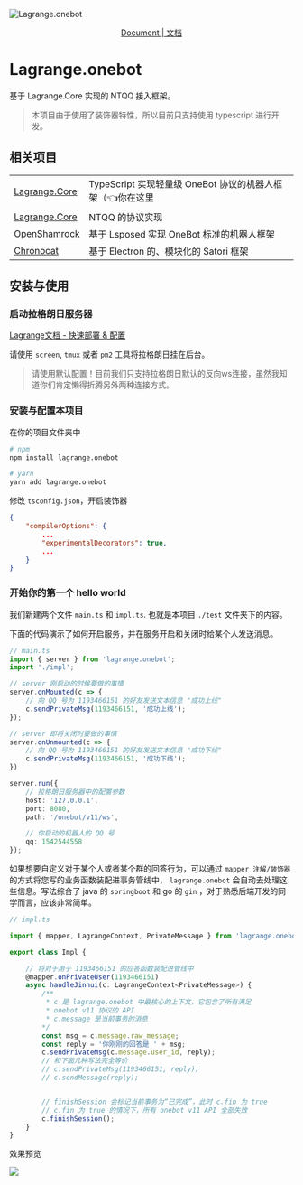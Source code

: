 
![Lagrange.onebot](https://socialify.git.ci/LSTM-Kirigaya/Lagrange.onebot/image?description=1&font=Jost&forks=1&issues=1&language=1&logo=https%3A%2F%2Fpicx.zhimg.com%2F80%2Fv2-bdae55043d61d7bcfeeabead6e953959_1440w.jpeg%3Fsource%3Dd16d100b&name=1&pattern=Circuit%20Board&pulls=1&stargazers=1&theme=Light)

<div align="center">

[Document | 文档](https://document.kirigaya.cn/blogs/lagrange.onebot/main.html)
</div>



# Lagrange.onebot

基于 Lagrange.Core 实现的 NTQQ 接入框架。

> 本项目由于使用了装饰器特性，所以目前只支持使用 typescript 进行开发。

## 相关项目

<table>
<tr>
  <td><a href="https://github.com/LagrangeDev/Lagrange.Core">Lagrange.Core</a></td>
  <td> TypeScript 实现轻量级 OneBot 协议的机器人框架（👈你在这里</td>
</tr>
<tr>
  <td><a href="https://github.com/LagrangeDev/Lagrange.Core">Lagrange.Core</a></td>
  <td>NTQQ 的协议实现</td>
</tr>
<tr>
  <td><a href="https://github.com/whitechi73/OpenShamrock">OpenShamrock</a></td>
  <td>基于 Lsposed 实现 OneBot 标准的机器人框架</td>
</tr>
<tr>
  <td><a href="https://github.com/chrononeko/chronocat">Chronocat</a></td>
  <td>基于 Electron 的、模块化的 Satori 框架</td>
</tr>
</table>

## 安装与使用

### 启动拉格朗日服务器

[Lagrange文档 - 快速部署 & 配置](https://lagrangedev.github.io/Lagrange.Doc/Lagrange.OneBot/Config/)

请使用 `screen`, `tmux` 或者 `pm2` 工具将拉格朗日挂在后台。

> 请使用默认配置！目前我们只支持拉格朗日默认的反向ws连接，虽然我知道你们肯定懒得折腾另外两种连接方式。


### 安装与配置本项目

在你的项目文件夹中
```bash
# npm
npm install lagrange.onebot

# yarn
yarn add lagrange.onebot
```
修改 `tsconfig.json`，开启装饰器

```json
{
    "compilerOptions": {
        ...
        "experimentalDecorators": true,
        ...
    }
}
```

### 开始你的第一个 hello world

我们新建两个文件 `main.ts` 和 `impl.ts`. 也就是本项目 `./test` 文件夹下的内容。

下面的代码演示了如何开启服务，并在服务开启和关闭时给某个人发送消息。

```typescript
// main.ts
import { server } from 'lagrange.onebot';
import './impl';

// server 刚启动的时候要做的事情
server.onMounted(c => {
    // 向 QQ 号为 1193466151 的好友发送文本信息 "成功上线"
    c.sendPrivateMsg(1193466151, '成功上线');
});

// server 即将关闭时要做的事情
server.onUnmounted(c => {
    // 向 QQ 号为 1193466151 的好友发送文本信息 "成功下线"
    c.sendPrivateMsg(1193466151, '成功下线');
})

server.run({
    // 拉格朗日服务器中的配置参数
    host: '127.0.0.1',
    port: 8080,
    path: '/onebot/v11/ws',

    // 你启动的机器人的 QQ 号
    qq: 1542544558
});
```

如果想要自定义对于某个人或者某个群的回答行为，可以通过 `mapper 注解/装饰器` 的方式将您写的业务函数装配进事务管线中， `lagrange.onebot` 会自动去处理这些信息。写法综合了 java 的 `springboot` 和 go 的 `gin` ，对于熟悉后端开发的同学而言，应该非常简单。

```typescript
// impl.ts

import { mapper, LagrangeContext, PrivateMessage } from 'lagrange.onebot';

export class Impl {

    // 将对于用于 1193466151 的应答函数装配进管线中
    @mapper.onPrivateUser(1193466151)
    async handleJinhui(c: LagrangeContext<PrivateMessage>) {
        /**
         * c 是 lagrange.onebot 中最核心的上下文，它包含了所有满足 
         * onebot v11 协议的 API
         * c.message 是当前事务的消息
        */
        const msg = c.message.raw_message;
        const reply = '你刚刚的回答是 ' + msg;
        c.sendPrivateMsg(c.message.user_id, reply);
        // 和下面几种写法完全等价
        // c.sendPrivateMsg(1193466151, reply);
        // c.sendMessage(reply);


        // finishSession 会标记当前事务为“已完成”，此时 c.fin 为 true
        // c.fin 为 true 的情况下，所有 onebot v11 API 全部失效
        c.finishSession();
    }
}
```

效果预览

![](https://picx.zhimg.com/80/v2-582932c3b84177184ce83aa8d12ee94b_1440w.png)